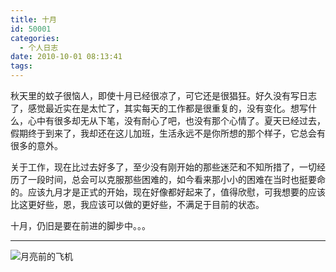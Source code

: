 ```yaml
---
title: 十月
id: 50001
categories:
  - 个人日志
date: 2010-10-01 08:13:41
tags:
---
```


秋天里的蚊子很恼人，即使十月已经很凉了，可它还是很猖狂。好久没有写日志了，感觉最近实在是太忙了，其实每天的工作都是很重复的，没有变化。想写什么，心中有很多却无从下笔，没有耐心了吧，也没有那个心情了。夏天已经过去，假期终于到来了，我却还在这儿加班，生活永远不是你所想的那个样子，它总会有很多的意外。

关于工作，现在比过去好多了，至少没有刚开始的那些迷茫和不知所措了，一切经历了一段时间，总会可以克服那些困难的，如今看来那小小的困难在当时也挺要命的。应该九月才是正式的开始，现在好像都好起来了，值得欣慰，可我想要的应该比这更好些，恩，我应该可以做的更好些，不满足于目前的状态。

十月，仍旧是要在前进的脚步中。。。

----------------

![月亮前的飞机](https://lh6.googleusercontent.com/_DwxrRTAVC60/TKatuFfuUWI/AAAAAAAABdw/TXStjIBqrAQ/moonplane_thomas.jpg)